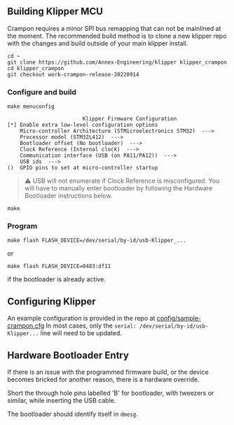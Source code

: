 ## Building Klipper MCU

Crampon requires a minor SPI bus remapping that can not be mainlined at the moment. The recommended build method is to clone a new klipper repo with the changes and build outside of your main klipper install.

```
cd ~
git clone https://github.com/Annex-Engineering/klipper klipper_crampon
cd klipper_crampon
git checkout work-crampon-release-20220914
```

### Configure and build

```
make menuconfig
```
```
                        Klipper Firmware Configuration
[*] Enable extra low-level configuration options
    Micro-controller Architecture (STMicroelectronics STM32)  --->
    Processor model (STM32L412)  --->
    Bootloader offset (No bootloader)  --->
    Clock Reference (Internal clock)  --->
    Communication interface (USB (on PA11/PA12))  --->
    USB ids  --->
()  GPIO pins to set at micro-controller startup
```
> :warning: USB will not enumerate if Clock Reference is misconfigured. You will have to manually enter bootloader by following the Hardware Bootloader instructions below.
```
make
```

### Program

```
make flash FLASH_DEVICE=/dev/serial/by-id/usb-Klipper_...
```
or
```
make flash FLASH_DEVICE=0483:df11
```
if the bootloader is already active.

## Configuring Klipper

An example configuration is provided in the repo at
[config/sample-crampon.cfg](config/sample-crampon.cfg)
In most cases, only the `serial: /dev/serial/by-id/usb-Klipper...` line will need to be updated.

## Hardware Bootloader Entry

If there is an issue with the programmed firmware build, or the device becomes bricked for another reason, there is a hardware override.

Short the through hole pins labelled 'B' for bootloader, with tweezers or similar, while inserting the USB cable.

The bootloader should identify itself in `dmesg`.